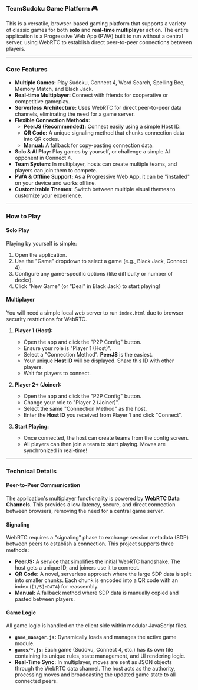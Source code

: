 ### TeamSudoku Game Platform 🎮

This is a versatile, browser-based gaming platform that supports a variety of classic games for both **solo** and **real-time multiplayer** action. The entire application is a Progressive Web App (PWA) built to run without a central server, using WebRTC to establish direct peer-to-peer connections between players.

---

### Core Features

*   **Multiple Games:** Play Sudoku, Connect 4, Word Search, Spelling Bee, Memory Match, and Black Jack.
*   **Real-time Multiplayer:** Connect with friends for cooperative or competitive gameplay.
*   **Serverless Architecture:** Uses WebRTC for direct peer-to-peer data channels, eliminating the need for a game server.
*   **Flexible Connection Methods:**
    *   **PeerJS (Recommended):** Connect easily using a simple Host ID.
    *   **QR Code:** A unique signaling method that chunks connection data into QR codes.
    *   **Manual:** A fallback for copy-pasting connection data.
*   **Solo & AI Play:** Play games by yourself, or challenge a simple AI opponent in Connect 4.
*   **Team System:** In multiplayer, hosts can create multiple teams, and players can join them to compete.
*   **PWA & Offline Support:** As a Progressive Web App, it can be "installed" on your device and works offline.
*   **Customizable Themes:** Switch between multiple visual themes to customize your experience.

---

### How to Play

#### Solo Play

Playing by yourself is simple:
1.  Open the application.
2.  Use the "Game" dropdown to select a game (e.g., Black Jack, Connect 4).
3.  Configure any game-specific options (like difficulty or number of decks).
4.  Click "New Game" (or "Deal" in Black Jack) to start playing!

#### Multiplayer

You will need a simple local web server to run `index.html` due to browser security restrictions for WebRTC.

1.  **Player 1 (Host):**
    *   Open the app and click the "P2P Config" button.
    *   Ensure your role is "Player 1 (Host)".
    *   Select a "Connection Method". **PeerJS** is the easiest.
    *   Your unique **Host ID** will be displayed. Share this ID with other players.
    *   Wait for players to connect.

2.  **Player 2+ (Joiner):**
    *   Open the app and click the "P2P Config" button.
    *   Change your role to "Player 2 (Joiner)".
    *   Select the same "Connection Method" as the host.
    *   Enter the **Host ID** you received from Player 1 and click "Connect".

3.  **Start Playing:**
    *   Once connected, the host can create teams from the config screen.
    *   All players can then join a team to start playing. Moves are synchronized in real-time!

---

### Technical Details

#### Peer-to-Peer Communication
The application's multiplayer functionality is powered by **WebRTC Data Channels**. This provides a low-latency, secure, and direct connection between browsers, removing the need for a central game server.

#### Signaling
WebRTC requires a "signaling" phase to exchange session metadata (SDP) between peers to establish a connection. This project supports three methods:
*   **PeerJS:** A service that simplifies the initial WebRTC handshake. The host gets a unique ID, and joiners use it to connect.
*   **QR Code:** A novel, serverless approach where the large SDP data is split into smaller chunks. Each chunk is encoded into a QR code with an index (`[1/5]:DATA`) for reassembly.
*   **Manual:** A fallback method where SDP data is manually copied and pasted between players.

#### Game Logic
All game logic is handled on the client side within modular JavaScript files.
*   **`game_manager.js`:** Dynamically loads and manages the active game module.
*   **`games/*.js`:** Each game (Sudoku, Connect 4, etc.) has its own file containing its unique rules, state management, and UI rendering logic.
*   **Real-Time Sync:** In multiplayer, moves are sent as JSON objects through the WebRTC data channel. The host acts as the authority, processing moves and broadcasting the updated game state to all connected peers.
